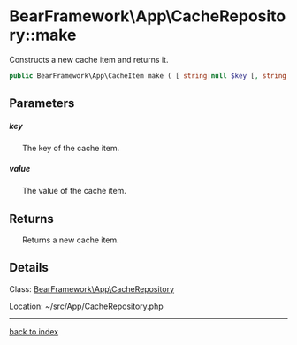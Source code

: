 # BearFramework\App\CacheRepository::make

Constructs a new cache item and returns it.

```php
public BearFramework\App\CacheItem make ( [ string|null $key [, string|null $value ]] )
```

## Parameters

##### key

&nbsp;&nbsp;&nbsp;&nbsp;&nbsp;&nbsp;The key of the cache item.

##### value

&nbsp;&nbsp;&nbsp;&nbsp;&nbsp;&nbsp;The value of the cache item.

## Returns

&nbsp;&nbsp;&nbsp;&nbsp;&nbsp;&nbsp;Returns a new cache item.

## Details

Class: [BearFramework\App\CacheRepository](bearframework.app.cacherepository.class.md)

Location: ~/src/App/CacheRepository.php

---

[back to index](index.md)

